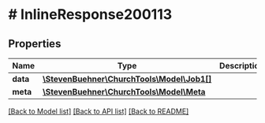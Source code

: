# # InlineResponse200113

## Properties

Name | Type | Description | Notes
------------ | ------------- | ------------- | -------------
**data** | [**\StevenBuehner\ChurchTools\Model\Job1[]**](Job1.md) |  | [optional]
**meta** | [**\StevenBuehner\ChurchTools\Model\Meta**](Meta.md) |  | [optional]

[[Back to Model list]](../../README.md#models) [[Back to API list]](../../README.md#endpoints) [[Back to README]](../../README.md)
